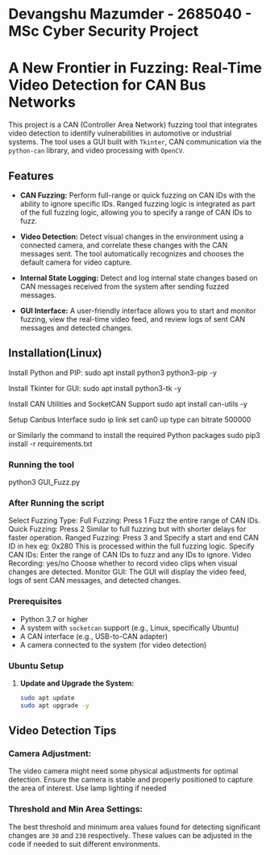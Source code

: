 # Devangshu Mazumder - 2685040 - MSc Cyber Security Project
# **A New Frontier in Fuzzing: Real-Time Video Detection for CAN Bus Networks**

This project is a CAN (Controller Area Network) fuzzing tool that integrates video detection to identify vulnerabilities in automotive or industrial systems. The tool uses a GUI built with `Tkinter`, CAN communication via the `python-can` library, and video processing with `OpenCV`.

## Features

- **CAN Fuzzing:** Perform full-range or quick fuzzing on CAN IDs with the ability to ignore specific IDs. Ranged fuzzing logic is integrated as part of the full fuzzing logic, allowing you to specify a range of CAN IDs to fuzz.

- **Video Detection:** Detect visual changes in the environment using a connected camera, and correlate these changes with the CAN messages sent. The tool automatically recognizes and chooses the default camera for video capture.

- **Internal State Logging:** Detect and log internal state changes based on CAN messages received from the system after sending fuzzed messages.

- **GUI Interface:** A user-friendly interface allows you to start and monitor fuzzing, view the real-time video feed, and review logs of sent CAN messages and detected changes.

## Installation(Linux)
Install Python and PIP:
sudo apt install python3 python3-pip -y

Install Tkinter for GUI:
sudo apt install python3-tk -y

Install CAN Utilities and SocketCAN Support
sudo apt install can-utils -y

Setup Canbus Interface
sudo ip link set can0 up type can bitrate 500000

or Similarly the command to install the required Python packages
sudo pip3 install -r requirements.txt

### Running the tool
python3 GUI_Fuzz.py


### After Running the script
Select Fuzzing Type:
 Full Fuzzing: Press 1                                                           Fuzz the entire range of CAN IDs.
 Quick Fuzzing: Press 2                                                          Similar to full fuzzing but with shorter delays for faster operation.
 Ranged Fuzzing: Press 3 and Specify a start and end CAN ID in hex eg: 0x280     This is processed within the full fuzzing logic.
     Specify CAN IDs:                                                            Enter the range of CAN IDs to fuzz and any IDs to ignore.
     Video Recording: yes/no                                                     Choose whether to record video clips when visual changes are detected.
     Monitor GUI:                                                                The GUI will display the video feed, logs of sent CAN messages, and detected changes.

### Prerequisites

- Python 3.7 or higher
- A system with `socketcan` support (e.g., Linux, specifically Ubuntu)
- A CAN interface (e.g., USB-to-CAN adapter)
- A camera connected to the system (for video detection)

### Ubuntu Setup

1. **Update and Upgrade the System:**
   ```bash
   sudo apt update
   sudo apt upgrade -y

## Video Detection Tips

### Camera Adjustment:
The video camera might need some physical adjustments for optimal detection. Ensure the camera is stable and properly positioned to capture the area of interest. Use lamp lighting if needed

### Threshold and Min Area Settings:
The best threshold and minimum area values found for detecting significant changes are `30` and `230` respectively. These values can be adjusted in the code if needed to suit different environments.
